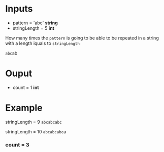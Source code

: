 # Inputs
- pattern = 'abc' ****string****
- stringLength = 5  ****int****

How many times the `pattern` is going to be able to be repeated in a string
with a length iquals to `stringLength`

`abc`ab

# Ouput
- count = 1 ****int****

# Example

stringLength = 9
`abcabcabc`

stringLength = 10
`abcabcabc`a

### count = 3